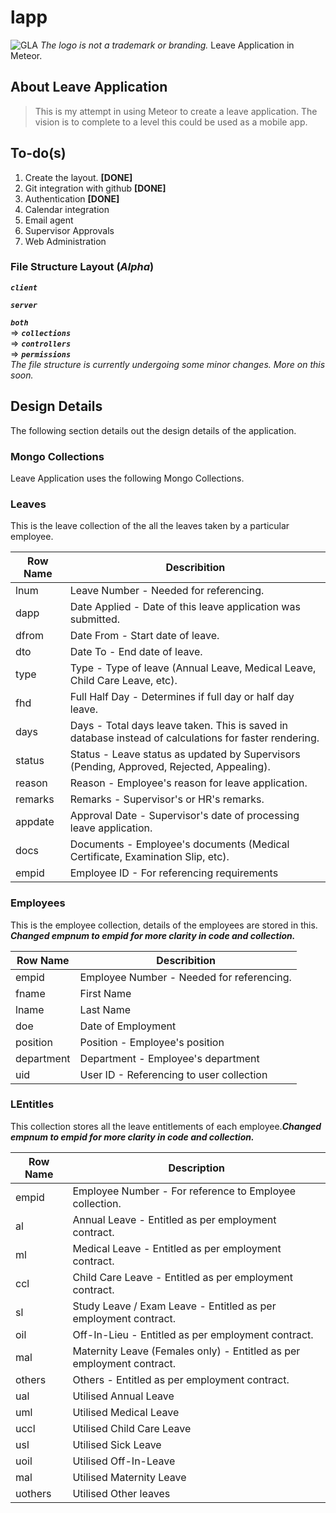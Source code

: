 # lapp
![GLA][logo]  _The logo is not a trademark or branding._
Leave Application in Meteor.

[logo]: https://github.com/velu76/lapp/tree/master/public/imgs/logo.png


## About Leave Application
>This is my attempt in using Meteor to create a leave application.
>The vision is to complete to a level this could be used as a mobile app.


## To-do(s)
1. Create the layout. **[DONE]**
2. Git integration with github **[DONE]**
3. Authentication **[DONE]**
4. Calendar integration
5. Email agent
6. Supervisor Approvals
7. Web Administration



### File Structure Layout (_Alpha_)
**_`client`_**

**_`server`_**

**_`both`_**  
  =>  **_`collections`_**  
  =>  **_`controllers`_**  
  =>  **_`permissions`_**  
_The file structure is currently undergoing some minor changes. More on this soon._

## Design Details

The following section details out the design details of the application.

### Mongo Collections

Leave Application uses the following Mongo Collections.  

### Leaves  
This is the leave collection of the all the leaves taken by a particular employee.  

| **Row  Name** | **Describition**                                                                                       |
|---------------|--------------------------------------------------------------------------------------------------------|
| lnum          | Leave Number - Needed  for referencing.                                                                |
| dapp          | Date Applied - Date of this leave application was submitted.                                           |
| dfrom         | Date From - Start date of leave.                                                                       |
| dto           | Date To - End date of leave.                                                                           |
| type          | Type - Type of leave (Annual Leave, Medical Leave, Child Care Leave, etc).                             |
| fhd           | Full Half Day - Determines if full day or half day leave.                                              |
| days          | Days - Total days leave taken. This is saved in database instead of calculations for faster rendering. |
| status        | Status - Leave status as updated by Supervisors (Pending, Approved, Rejected, Appealing).              |
| reason        | Reason - Employee's reason for leave application.                                                      |
| remarks       | Remarks - Supervisor's  or HR's remarks.                                                               |
| appdate       | Approval Date - Supervisor's date of processing leave application.                                     |
| docs          | Documents - Employee's documents (Medical Certificate, Examination Slip, etc).                         |  
| empid         | Employee ID - For referencing requirements                                                             |  


### Employees  
This is the employee collection, details of the employees are stored in this. **_Changed empnum to empid for more clarity in code and collection._**

| **Row  Name** | **Describition**                           |
|---------------|--------------------------------------------|
| empid         | Employee Number - Needed  for referencing. |
| fname         | First Name                                 |
| lname         | Last Name                                  |
| doe           | Date of Employment                         |
| position      | Position - Employee's position             |
| department    | Department - Employee's department         |
| uid           | User ID - Referencing to user collection   |


### LEntitles
This collection stores all the leave entitlements of each employee.**_Changed empnum to empid for more clarity in code and collection._**  

| **Row Name** 	| **Description**                                                       	|
|--------------	|-----------------------------------------------------------------------	|
| empid       	| Employee Number - For reference to Employee collection.               	|
| al           	| Annual Leave - Entitled as per employment contract.                   	|
| ml           	| Medical Leave - Entitled as per employment contract.                  	|
| ccl          	| Child Care Leave - Entitled as per employment contract.               	|
| sl           	| Study Leave / Exam Leave - Entitled as per employment contract.       	|
| oil          	| Off-In-Lieu - Entitled as per employment contract.                    	|
| mal          	| Maternity Leave (Females only) - Entitled as per employment contract. 	|
| others       	| Others - Entitled as per employment contract.                         	|
| ual          	| Utilised Annual Leave                                                 	|
| uml          	| Utilised Medical Leave                                                	|
| uccl         	| Utilised Child Care Leave                                             	|
| usl          	| Utilised Sick Leave                                                   	|
| uoil         	| Utilised Off-In-Leave                                                 	|
| mal          	| Utilised Maternity Leave                                              	|
| uothers      	| Utilised Other leaves                                                 	|
